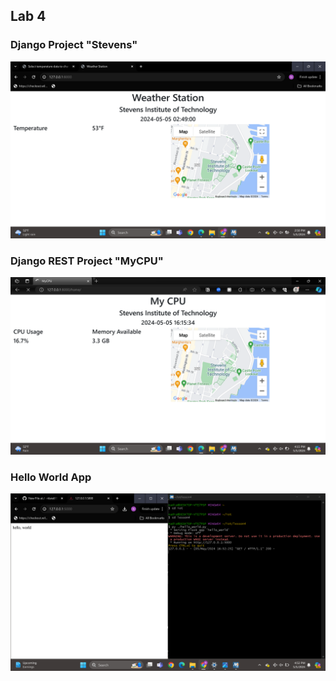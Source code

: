 ## Lab 4

### Django Project "Stevens"


![photo1](images/Screenshot(282).png)


### Django REST Project "MyCPU"


![photo2](images/Screenshot(287).png)


### Hello World App


![photo3](images/Screenshot(290).png)

